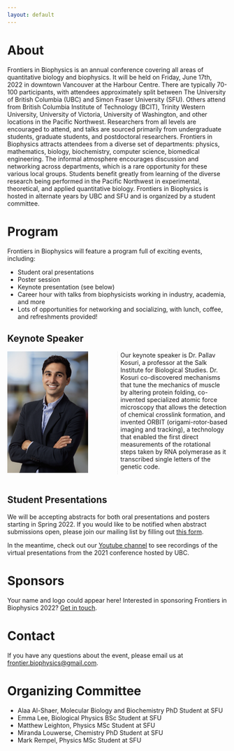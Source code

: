 ```yaml
---
layout: default
---
```


<style>
body {
  background-image: <img src="/assets/img/backgroundshot.png">;
}
</style>

# About

Frontiers in Biophysics is an annual conference covering all areas of quantitative biology and biophysics. It will be held on Friday, June 17th, 2022 in downtown Vancouver at the Harbour Centre. There are typically 70-100 participants, with attendees approximately split between The University of British Columbia (UBC) and Simon Fraser University (SFU). Others attend from British Columbia Institute of Technology (BCIT), Trinity Western University, University of Victoria, University of Washington, and other locations in the Pacific Northwest. Researchers from all levels are encouraged to attend, and talks are sourced primarily from undergraduate students, graduate students, and postdoctoral researchers. Frontiers in Biophysics attracts attendees from a diverse set of departments: physics, mathematics, biology, biochemistry, computer science, biomedical engineering. The informal atmosphere encourages discussion and networking across departments, which is a rare opportunity for these various local groups. Students benefit greatly from learning of the diverse research being performed in the Pacific Northwest in experimental, theoretical, and applied quantitative biology. Frontiers in Biophysics is hosted in alternate years by UBC and SFU and is organized by a student committee.

# Program

Frontiers in Biophysics will feature a program full of exciting events, including:
- Student oral presentations
- Poster session
- Keynote presentation (see below)
- Career hour with talks from biophysicists working in industry, academia, and more
- Lots of opportunities for networking and socializing, with lunch, coffee, and refreshments provided!


## Keynote Speaker

<div style="-webkit-column-count: 2; -moz-column-count: 2; column-count: 2; -webkit-column-rule: 1px dotted #e0e0e0; -moz-column-rule: 1px dotted #e0e0e0; column-rule: 1px dotted #e0e0e0;">
    <div class="column">
    	<img src="/assets/img/Kosuri.png" alt="Pallav Kosuri" width="185">
    </div>
    <div class="column">
    	Our keynote speaker is Dr. Pallav Kosuri, a professor at the Salk Institute for Biological Studies. Dr. Kosuri co-discovered mechanisms that tune the mechanics of muscle by altering protein folding, co-invented specialized atomic force microscopy that allows the detection of chemical crosslink formation, and invented ORBIT (origami-rotor-based imaging and tracking), a technology that enabled the first direct measurements of the rotational steps taken by RNA polymerase as it transcribed single letters of the genetic code.
    </div>
</div>
<br />

## Student Presentations

We will be accepting abstracts for both oral presentations and posters starting in Spring 2022. If you would like to be notified when abstract submissions open, please join our mailing list by filling out <a  href="https://docs.google.com/forms/d/e/1FAIpQLSf0ixQqO0VjencGe7onJLlzslAWeI5X8Aovbfatd89z8H24pw/viewform?usp=sf_link">this form</a>.

In the meantime, check out our <a href="https://www.youtube.com/channel/UCwP6RGJhiLxWdDefTr11RGA">Youtube channel</a> to see recordings of the virtual presentations from the 2021 conference hosted by UBC.

# Sponsors

Your name and logo could appear here! Interested in sponsoring Frontiers in Biophysics 2022?  <a  href="frontier.biophysics@gmail.com">Get in touch</a>.


# Contact

If you have any questions about the event, please email us at <a  href="frontier.biophysics@gmail.com">frontier.biophysics@gmail.com</a>.



# Organizing Committee

- Alaa Al-Shaer, Molecular Biology and Biochemistry PhD Student at SFU
- Emma Lee, Biological Physics BSc Student at SFU
- Matthew Leighton, Physics MSc Student at SFU
- Miranda Louwerse, Chemistry PhD Student at SFU
- Mark Rempel, Physics MSc Student at SFU